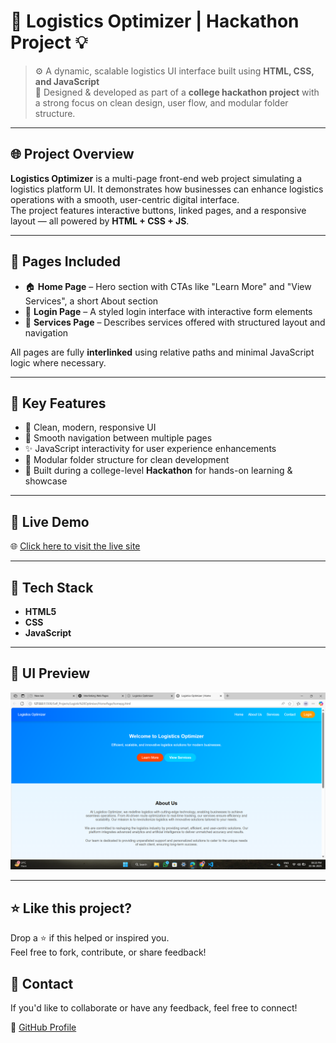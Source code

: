
# 🚛 Logistics Optimizer | Hackathon Project 💡

> ⚙️ A dynamic, scalable logistics UI interface built using **HTML, CSS, and JavaScript**  
> 🎯 Designed & developed as part of a **college hackathon project** with a strong focus on clean design, user flow, and modular folder structure.

---

## 🌐 Project Overview

**Logistics Optimizer** is a multi-page front-end web project simulating a logistics platform UI. It demonstrates how businesses can enhance logistics operations with a smooth, user-centric digital interface.  
The project features interactive buttons, linked pages, and a responsive layout — all powered by **HTML + CSS + JS**.

---

## 📄 Pages Included

- 🏠 **Home Page** – Hero section with CTAs like "Learn More" and "View Services", a short About section  
- 🔐 **Login Page** – A styled login interface with interactive form elements  
- 🧰 **Services Page** – Describes services offered with structured layout and navigation

All pages are fully **interlinked** using relative paths and minimal JavaScript logic where necessary.

---

## 🎯 Key Features

- 💎 Clean, modern, responsive UI
- 🔗 Smooth navigation between multiple pages
- ✨ JavaScript interactivity for user experience enhancements
- 🧠 Modular folder structure for clean development
- 🏫 Built during a college-level **Hackathon** for hands-on learning & showcase

---

## 🚀 Live Demo

🌐 [Click here to visit the live site](https://kartikay-dubey.github.io/Logistic-Optmiser/)

---

## 🌟 Tech Stack

- **HTML5**  
- **CSS**  
- **JavaScript**

---

## 📸 UI Preview

![alt text](image.png)

---

## ⭐ Like this project?

Drop a ⭐ if this helped or inspired you.  
Feel free to fork, contribute, or share feedback!

## 📧 Contact

If you'd like to collaborate or have any feedback, feel free to connect!

🔗 [GitHub Profile](https://github.com/Kartikay-Dubey)

